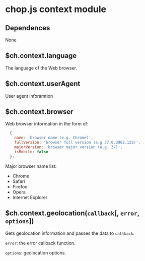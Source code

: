 chop.js context module
======================

Dependences
-----------

None

$ch.context.language
--------------------

The language of the Web browser.

$ch.context.userAgent
--------------------

User agent inforamtion

$ch.context.browser
-------------------

Web browser information in the form of:

~~~javascript
  {
    name: 'browser name (e.g. Chrome)',
    fullVersion: 'browser full version (e.g 37.0.2062.122)',
    majorVersion: 'browser major version (e.g. 37)',
    isMobile: false
  };
~~~

Major browser name list:

- Chrome
- Safari
- Firefox
- Opera
- Internet Explorer

$ch.context.geolocation(`callback`[, `error`, `options`])
-----------------------------------

Gets geolocation information and passes the data to `callback`.

`error`: the error callback function.

`options`: geolocation options.


